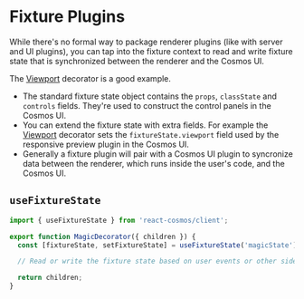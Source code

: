# Fixture Plugins

While there's no formal way to package renderer plugins (like with server and UI plugins), you can tap into the fixture context to read and write fixture state that is synchronized between the renderer and the Cosmos UI.

The [Viewport](/docs/fixtures/ui-controls.md#viewport) decorator is a good example.

- The standard fixture state object contains the `props`, `classState` and `controls` fields. They're used to construct the control panels in the Cosmos UI.
- You can extend the fixture state with extra fields. For example the [Viewport](/docs/fixtures/viewport.md) decorator sets the `fixtureState.viewport` field used by the responsive preview plugin in the Cosmos UI.
- Generally a fixture plugin will pair with a Cosmos UI plugin to syncronize data between the renderer, which runs inside the user's code, and the Cosmos UI.

## `useFixtureState`

```jsx
import { useFixtureState } from 'react-cosmos/client';

export function MagicDecorator({ children }) {
  const [fixtureState, setFixtureState] = useFixtureState('magicState');

  // Read or write the fixture state based on user events or other side effects.

  return children;
}
```
